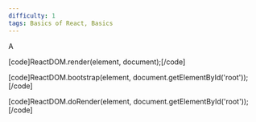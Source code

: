 ```yaml
---
difficulty: 1
tags: Basics of React, Basics
---
```


A


[code]ReactDOM.render(element, document);[/code]


[code]ReactDOM.bootstrap(element, document.getElementById('root'));[/code]


[code]ReactDOM.doRender(element, document.getElementById('root'));[/code]

